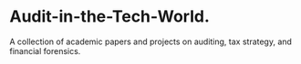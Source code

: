 # Audit-in-the-Tech-World.
A collection of academic papers and projects on auditing, tax strategy, and financial forensics.
